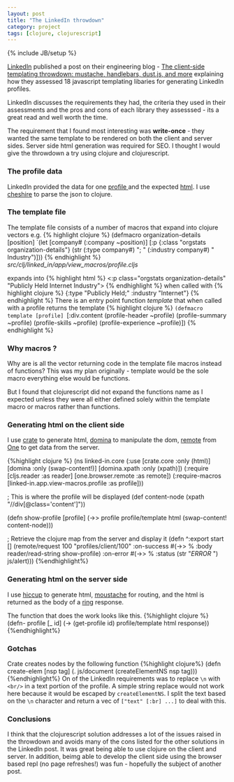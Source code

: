 ```yaml
---
layout: post
title: "The LinkedIn throwdown"
category: project
tags: [clojure, clojurescript]
---
```


{% include JB/setup %}

[LinkedIn](http://www.linkedin.com/) published a post on their engineering blog - [The client-side templating throwdown: mustache, handlebars, dust.js, and more](http://engineering.linkedin.com/frontend/client-side-templating-throwdown-mustache-handlebars-dustjs-and-more) explaining how they assessed 18 javascript templating libaries for generating LinkedIn profiles.

LinkedIn discusses the requirements they had, the criteria they used in their assessments and the pros and cons of each library they assesssed - its a great read and well worth the time.

The requirement that I found most interesting was **write-once** - they wanted the same template to be rendered on both the client and server sides. Server side html generation was required for SEO. I thought I would give the throwdown a try using clojure and clojurescript.


### The profile data
LinkedIn provided the data for one [profile ](https://gist.github.com/4d90dd839145055e9bf6#file_profile.json) and the expected [html](https://gist.github.com/4d90dd839145055e9bf6#file_profile.html).
I use [cheshire](https://github.com/dakrone/cheshire) to parse the json to clojure.

### The template file
The template file consists of a number of macros that expand into clojure vectors e.g.
{% highlight clojure %}
(defmacro organization-details
  [position]
  `(let [company# (:company ~position)]
     [:p {:class "orgstats organization-details"}
      (str (:type company#) "; " (:industry company#) " Industry")]))
{% endhighlight %}
*src/clj/linked_in/app/view_macros/profile.cljs*

expands into
{% highlight html %}
<:p class="orgstats organization-details" "Publicly Held Internet Industry">
{% endhighlight %}
when called with {% highlight clojure %} {:type "Publicly Held;" :industry "Internet"} {% endhighlight %}
There is an entry point function *template* that when called with a profile returns the template
{% highlight clojure %}
`(defmacro template
  [profile]
  `[:div.content
    (profile-header ~profile)
    (profile-summary ~profile)
    (profile-skills ~profile)
    (profile-experience ~profile)])
{% endhighlight %}

### Why macros ?
Why are is all the vector returning code in the template file macros instead of functions?
This was my plan originally - template would be the sole macro everything else would be functions.

But I found that clojurescript did not expand the functions name as I expected unless they were all either defined solely within the template macro or macros rather than functions.

### Generating html on the client side
I use [crate](https://github.com/ibdknox/crate) to generate html,
      [domina](https://github.com/levand/domina) to manipulate the dom,
      [remote](https://github.com/brentonashworth/one/blob/master/src/lib/cljs/one/browser/remote.cljs)
      from [One](https://github.com/brentonashworth/one) to get data from the server.

{%highlight clojure %}
(ns linked-in.core
  (:use [crate.core :only (html)]
        [domina :only (swap-content!)]
        [domina.xpath :only (xpath)])
  (:require [cljs.reader :as reader]
            [one.browser.remote :as remote])
  (:require-macros [linked-in.app.view-macros.profile :as profile]))

; This is where the profile will be displayed
(def content-node (xpath "//div[@class='content']"))

(defn show-profile
  [profile]
  (->> profile
    profile/template
    html
    (swap-content! content-node)))

; Retrieve the clojure map from the server and display it
(defn ^:export start
  []
  (remote/request
    100
    "profiles/client/100"
    :on-success #(->> % :body reader/read-string show-profile)
    :on-error #(->> % :status (str "*ERROR* ") js/alert)))
{%endhighlight%}

### Generating html on the server side
I use [hiccup](https://github.com/weavejester/hiccup) to generate html,
      [moustache](https://github.com/cgrand/moustache) for routing,
      and the html is returned as the body of a
      [ring](https://github.com/mmcgrana/ring) response.

The function that does the work looks like this.
{%highlight clojure %}
(defn- profile
  [_ id]
  (->
   (get-profile id)
   profile/template html
   response))
{%endhighlight%}

### Gotchas
Crate creates nodes by the following function
{%highlight clojure%}
(defn create-elem [nsp tag]
  (. js/document (createElementNS nsp tag)))
{%endhighlight%}
On of the LinkedIn requirements was to replace `\n`  with  `<br/>` in a text portion of the profile.
A simple string replace would not work here because it would be escaped by `createElementNS`. I split the text based on the `\n` character and return a vec of `["text" [:br] ...]` to deal with this.

### Conclusions
I think that the clojurescript solution addresses a lot of the issues raised in the throwdown and avoids many of the cons listed for the other solutions in the LinkedIn post. It was great being able to use clojure on the client and server. In addition, beimg able to develop the client side using the browser based repl (no page refreshes!) was fun - hopefully the subject of another post.
